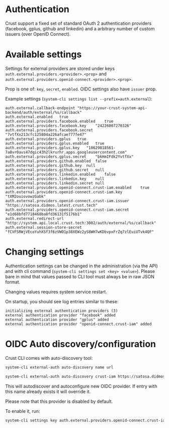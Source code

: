 # Authentication

Crust support a fixed set of standard OAuth 2 authentication providers 
(facebook, gplus, github and linkedin) and a arbitrary number of custom
issuers (over OpenID Connect).

# Available settings 

Settings for external providers are stored under keys 
`auth.external.providers.<provider>.<prop>` and 
`auth.external.providers.openid-connect.<provider>.<prop>`. 

Prop is one of: `key`, `secret`, `enabled`. OIDC settings also have `issuer` prop.

Example settings (`system-cli settings list --prefix=auth.external`):


```
auth.external.callback-endpoint	"https://your-crust-system-api-backend/auth/external/%s/callback"
auth.external.enabled	true
auth.external.providers.facebook.enabled	true
auth.external.providers.facebook.key	"24226007270326"
auth.external.providers.facebook.secret	"7vtfXx213cfc125804a226afcae777fe47"
auth.external.providers.gplus	true
auth.external.providers.gplus.enabled	true
auth.external.providers.gplus.key	"10629818561-7a8vr0avs47dqic43h2lkrurhr.apps.googleusercontent.com"
auth.external.providers.gplus.secret	"bkHmIFdk2YvtfXx"
auth.external.providers.github.enabled	false
auth.external.providers.github.key	null
auth.external.providers.github.secret	null
auth.external.providers.linkedin.enabled	false
auth.external.providers.linkedin.key	null
auth.external.providers.linkedin.secret	null
auth.external.providers.openid-connect.crust-iam.enabled	true
auth.external.providers.openid-connect.crust-iam.key	"tXM2ouiovowzGabk"
auth.external.providers.openid-connect.crust-iam.issuer "https://satosa.didmos.latest.crust.tech"
auth.external.providers.openid-connect.crust-iam.secret	"e1d68bfd7718468ba8fd36131f5176b1"
auth.external.redirect-url	"http://system.api.local.crust.tech:3002/auth/external/%s/callback"
auth.external.session-store-secret	"fCVFSRWjVEcoYuhXSf3f6zVWO1p38XEWz2yS8WH7wKDbvpxFrZq7zlEuiUTvk4QF"
```

# Changing settings

Authentication settings can be changed in the administration (via the API) and with cli 
command (`system-cli settings set <key> <value>`). Please bare in mind that values passed 
to CLI tool must always be in raw JSON format.

Changing values requires system service restart.

On startup, you should see log entries similar to these:
```
initializing external authentication providers (3)
external authentication provider "facebook" added
external authentication provider "gplus" added
external authentication provider "openid-connect.crust-iam" added
```


# OIDC Auto discovery/configuration

Crust CLI comes with auto-discovery tool:
```bash
system-cli external-auth auto-discovery name url
```

```bash
system-cli external-auth auto-discovery crust-iam https://satosa.didmos.crust.example.tld
```

This will autodiscover and autoconfigure new OIDC provider. 
If entry with this name already exists it will override it.

Please note that this provider is disabled by default.

To enable it, run:
```bash
system-cli settings key auth.external.providers.openid-connect.crust-iam.enabled true
```

